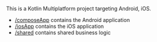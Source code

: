 This is a Kotlin Multiplatform project targeting Android, iOS.

* [/composeApp](./composeApp/src) contains the Android application
* [/iosApp](./iosApp/iosApp) contains the iOS application
* [/shared](./shared/src) contains shared business logic

